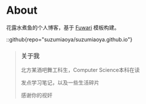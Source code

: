 # About
花露水煮鱼的个人博客，基于 [Fuwari](https://github.com/saicaca/fuwari) 模板构建。

::github{repo="suzumiaoya/suzumiaoya.github.io"}

> ### 关于我
> 北方某酒吧舞工科生，Computer Science本科在读
> 
> 发点学习笔记，以及一些生活碎片
> 
> 感谢你的视奸